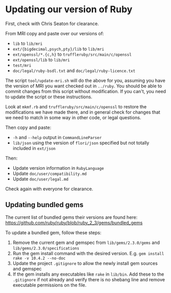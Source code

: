 # Updating our version of Ruby

First, check with Chris Seaton for clearance.

From MRI copy and paste over our versions of:

* `lib` to `lib/mri`
* `ext/{bigdecimal,psych,pty}/lib` to `lib/mri`
* `ext/openssl/*.{c,h}` to `truffleruby/src/main/c/openssl`
* `ext/openssl/lib` to `lib/mri`
* `test/mri`
* `doc/legal/ruby-bsdl.txt` and `doc/legal/ruby-licence.txt`

The script `tool/update-mri.sh` will do the above for you, assuming you have the
version of MRI you want checked out in `../ruby`. You should be able to commit
changes from this script without modification. If you can't, you need to update
the script or these instructions.

Look at `mkmf.rb` and `truffleruby/src/main/c/openssl` to restore the
modifications we have made there, and in general check for changes that we need
to match in some way in other code, or legal questions.

Then copy and paste:

* `-h` and `--help` output in `CommandLineParser`
* `lib/json` using the version of `flori/json` specified but not totally included in `ext/json`

Then:

* Update version information in `RubyLanguage`
* Update `doc/user/compatibility.md`
* Update `doc/user/legal.md`

Check again with everyone for clearance.

## Updating bundled gems

The current list of bundled gems their versions are found here:
https://github.com/ruby/ruby/blob/ruby_2_3/gems/bundled_gems

To update a bundled gem, follow these steps:

1. Remove the current gem and gemspec from `lib/gems/2.3.0/gems` and `lib/gems/2.3.0/specifications`
2. Run the gem install command with the desired version. E.g. `gem install rake -v 10.4.2 --no-doc`
3. Update the project `.gitignore` to allow the newly install gem sources and gemspec
4. If the gem installs any executables like `rake` in `lib/bin`. Add these to the `.gitignore` if not already and verify there is no shebang line and remove executable permissions on the file.
